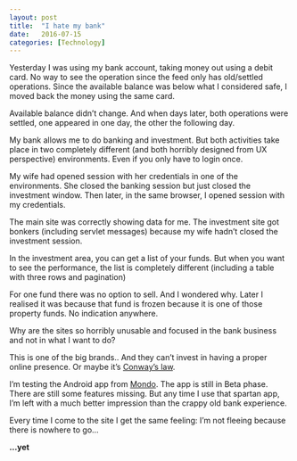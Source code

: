 ```yaml
---
layout:	post
title:	"I hate my bank"
date:	2016-07-15
categories: [Technology]
---
```


  Yesterday I was using my bank account, taking money out using a debit card. No way to see the operation since the feed only has old/settled operations. Since the available balance was below what I considered safe, I moved back the money using the same card.

Available balance didn’t change. And when days later, both operations were settled, one appeared in one day, the other the following day.

My bank allows me to do banking and investment. But both activities take place in two completely different (and both horribly designed from UX perspective) environments. Even if you only have to login once.

My wife had opened session with her credentials in one of the environments. She closed the banking session but just closed the investment window. Then later, in the same browser, I opened session with my credentials.

The main site was correctly showing data for me. The investment site got bonkers (including servlet messages) because my wife hadn’t closed the investment session.

In the investment area, you can get a list of your funds. But when you want to see the performance, the list is completely different (including a table with three rows and pagination)

For one fund there was no option to sell. And I wondered why. Later I realised it was because that fund is frozen because it is one of those property funds. No indication anywhere.

Why are the sites so horribly unusable and focused in the bank business and not in what I want to do?

This is one of the big brands.. And they can’t invest in having a proper online presence. Or maybe it’s [Conway’s law](https://en.wikipedia.org/wiki/Conway%27s_law).

I’m testing the Android app from [Mondo](https://getmondo.co.uk/). The app is still in Beta phase. There are still some features missing. But any time I use that spartan app, I’m left with a much better impression than the crappy old bank experience.

Every time I come to the site I get the same feeling: I’m not fleeing because there is nowhere to go…

**…yet**

